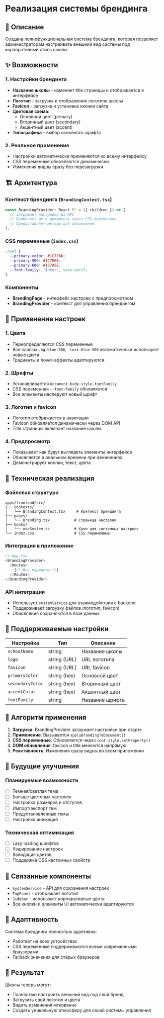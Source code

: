 # Реализация системы брендинга

## 🎨 Описание

Создана полнофункциональная система брендинга, которая позволяет администраторам настраивать внешний вид системы под корпоративный стиль школы.

## ✨ Возможности

### 1. Настройки брендинга
- **Название школы** - изменяет title страницы и отображается в интерфейсе
- **Логотип** - загрузка и отображение логотипа школы
- **Favicon** - загрузка и установка иконки сайта
- **Цветовая схема**:
  - Основной цвет (primary)
  - Вторичный цвет (secondary) 
  - Акцентный цвет (accent)
- **Типографика** - выбор основного шрифта

### 2. Реальное применение
- Настройки автоматически применяются ко всему интерфейсу
- CSS переменные обновляются динамически
- Изменения видны сразу без перезагрузки

## 🏗️ Архитектура

### Контекст брендинга (`BrandingContext.tsx`)
```typescript
const BrandingProvider: React.FC = ({ children }) => {
  // Загружает настройки из API
  // Применяет их к документу через CSS переменные
  // Предоставляет методы для обновления
};
```

### CSS переменные (`index.css`)
```css
:root {
  --primary-color: #1C7E66;
  --primary-500: #1C7E66;
  --primary-600: #157A5E;
  --font-family: 'Inter', sans-serif;
}
```

### Компоненты
- **BrandingPage** - интерфейс настроек с предпросмотром
- **BrandingProvider** - контекст для управления брендингом

## 🎯 Применение настроек

### 1. Цвета
- Переопределяются CSS переменные
- Все классы `.bg-blue-500`, `.text-blue-500` автоматически используют новые цвета
- Градиенты и hover-эффекты адаптируются

### 2. Шрифты
- Устанавливается `document.body.style.fontFamily`
- CSS переменная `--font-family` обновляется
- Все элементы наследуют новый шрифт

### 3. Логотип и favicon
- Логотип отображается в навигации
- Favicon обновляется динамически через DOM API
- Title страницы включает название школы

### 4. Предпросмотр
- Показывает как будут выглядеть элементы интерфейса
- Обновляется в реальном времени при изменениях
- Демонстрирует кнопки, текст, цвета

## 🔧 Техническая реализация

### Файловая структура
```
apps/frontend/src/
├── contexts/
│   └── BrandingContext.tsx     # Контекст брендинга
├── pages/
│   └── Branding.tsx           # Страница настроек
├── hooks/
│   └── useSystem.ts           # Хуки для системных настроек
└── index.css                  # CSS переменные
```

### Интеграция в приложение
```typescript
// App.tsx
<BrandingProvider>
  <Routes>
    {/* Все маршруты */}
  </Routes>
</BrandingProvider>
```

### API интеграция
- Использует `systemService` для взаимодействия с backend
- Поддерживает загрузку файлов (логотип, favicon)
- Обновления сохраняются в базе данных

## 🎨 Поддерживаемые настройки

| Настройка | Тип | Описание |
|-----------|-----|----------|
| `schoolName` | string | Название школы |
| `logo` | string (URL) | URL логотипа |
| `favicon` | string (URL) | URL favicon |
| `primaryColor` | string (hex) | Основной цвет |
| `secondaryColor` | string (hex) | Вторичный цвет |
| `accentColor` | string (hex) | Акцентный цвет |
| `fontFamily` | string | Название шрифта |

## 🔄 Алгоритм применения

1. **Загрузка**: BrandingProvider загружает настройки при старте
2. **Применение**: Вызывается `applyBrandingToDocument()`
3. **CSS переменные**: Обновляются через `root.style.setProperty()`
4. **DOM обновления**: favicon и title меняются напрямую
5. **Реактивность**: Изменения сразу видны во всем приложении

## 🎯 Будущие улучшения

### Планируемые возможности
- [ ] Темная/светлая тема
- [ ] Больше цветовых настроек
- [ ] Настройка размеров и отступов
- [ ] Импорт/экспорт тем
- [ ] Предустановленные темы
- [ ] Настройка анимаций

### Техническая оптимизация
- [ ] Lazy loading шрифтов
- [ ] Кэширование настроек
- [ ] Валидация цветов
- [ ] Поддержка CSS кастомных свойств

## 🔗 Связанные компоненты

- `SystemService` - API для сохранения настроек
- `TopPanel` - отображает логотип
- `Sidebar` - использует корпоративные цвета
- Все кнопки и элементы UI автоматически адаптируются

## 📱 Адаптивность

Система брендинга полностью адаптивна:
- Работает на всех устройствах
- CSS переменные поддерживаются всеми современными браузерами
- Fallback значения для старых браузеров

## 🎉 Результат

Школы теперь могут:
- Полностью настроить внешний вид под свой бренд
- Загрузить свой логотип и цвета
- Видеть изменения мгновенно
- Создать уникальную атмосферу для своей системы управления
